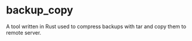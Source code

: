 # backup_copy
A tool written in Rust used to compress backups with tar and copy them to remote server.
